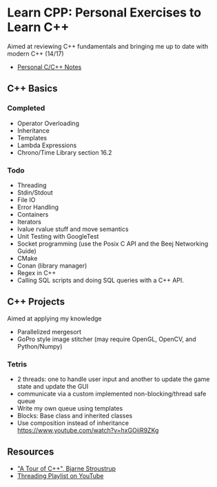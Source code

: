 # Learn CPP: Personal Exercises to Learn C++
Aimed at reviewing C++ fundamentals and bringing me up to date with modern C++ (14/17)  
- [Personal C/C++ Notes](https://personalmicrosoftsoftware0-my.sharepoint.com/:w:/g/personal/hershey890_personalmicrosoftsoftware_ucla_edu/EQfVe7rnNvhOiecLE1cRZXgBvlgo74_4W32zq96p0Ac0bQ?e=qPea1e)


## C++ Basics
### Completed
- Operator Overloading
- Inheritance
- Templates
- Lambda Expressions
- Chrono/Time Library section 16.2

### Todo
- Threading
- Stdin/Stdout
- File IO
- Error Handling
- Containers
- Iterators
- lvalue rvalue stuff and move semantics
- Unit Testing with GoogleTest
- Socket programming (use the Posix C API and the Beej Networking Guide)
- CMake
- Conan (library manager)
- Regex in C++
- Calling SQL scripts and doing SQL queries with a C++ API.


## C++ Projects
Aimed at applying my knowledge
- Parallelized mergesort
- GoPro style image stitcher (may require OpenGL, OpenCV, and Python/Numpy)
### Tetris
- 2 threads: one to handle user input and another to update the game state and update the GUI
- communicate via a custom implemented non-blocking/thread safe queue
- Write my own queue using templates
- Blocks: Base class and inherited classes
- Use composition instead of inheritance https://www.youtube.com/watch?v=hxGOiiR9ZKg


## Resources
- ["A Tour of C++", Bjarne Stroustrup](https://www.stroustrup.com/tour2.html)
- [Threading Playlist on YouTube](https://www.youtube.com/watch?v=NyGoRpJkgTE&list=PL-DDW8QIRjNN8szuH5bQxZiAQGlA7A-Dy&index=2)

